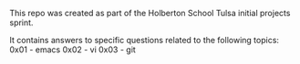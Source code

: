 This repo was created as part of the Holberton School Tulsa initial projects sprint.

It contains answers to specific questions related to the following topics:
	0x01 - emacs
	0x02 - vi
	0x03 - git
